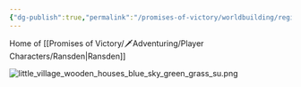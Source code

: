 ```yaml
---
{"dg-publish":true,"permalink":"/promises-of-victory/worldbuilding/regions/todo/prosnen/prosnen/","title":"Prosnen","noteIcon":"Settlement","created":"2023-01-25T02:26:53.554+01:00","updated":"2023-03-30T16:13:38.131+02:00"}
---
```



Home of [[Promises of Victory/🗡️Adventuring/Player Characters/Ransden\|Ransden]]

![little_village_wooden_houses_blue_sky_green_grass_su.png](/img/user/resources/Pictures/little_village_wooden_houses_blue_sky_green_grass_su.png)